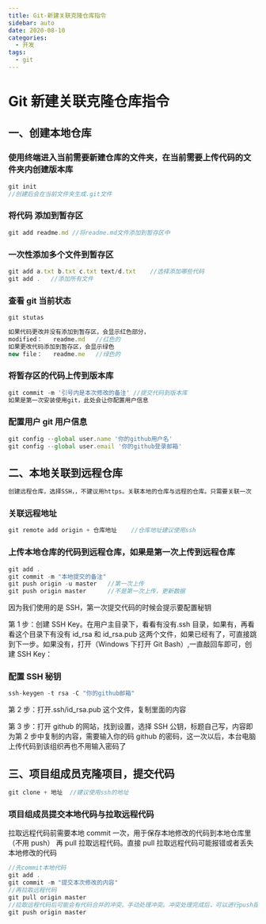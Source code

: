 ```yaml
---
title: Git-新建关联克隆仓库指令
sidebar: auto
date: 2020-08-10
categories:
  - 开发
tags:
  - git
---
```


# Git 新建关联克隆仓库指令

## 一、创建本地仓库

### 使用终端进入当前需要新建仓库的文件夹，在当前需要上传代码的文件夹内创建版本库

```javascript
git init
//创建后会在当前文件夹生成.git文件
```

### 将代码 添加到暂存区

```javascript
git add readme.md //将readme.md文件添加到暂存区中
```

### 一次性添加多个文件到暂存区

```javascript
git add a.txt b.txt c.txt text/d.txt	//选择添加哪些代码
git add .	//添加所有文件
```

### 查看 git 当前状态

```javascript
git stutas
```

```javascript
如果代码更改并没有添加到暂存区，会显示红色部分，
modified：   readme.md   //红色的
如果更改代码添加到暂存区，会显示绿色
new file：	readme.me   //绿色的
```

### 将暂存区的代码上传到版本库

```javascript
git commit -m '引号内是本次修改的备注'	//提交代码到版本库
如果是第一次安装使用git，此处会让你配置用户信息
```

### 配置用户 git 用户信息

```javascript
git config --global user.name '你的github用户名'
git config --global user.email '你的github登录邮箱'
```

## 二、本地关联到远程仓库

```javascript
创建远程仓库，选择SSH，，不建议用https。关联本地的仓库与远程的仓库。只需要关联一次
```

### 关联远程地址

```javascript
git remote add origin + 仓库地址	//仓库地址建议使用ssh
```

### 上传本地仓库的代码到远程仓库，如果是第一次上传到远程仓库

```javascript
git add .
git commit -m "本地提交的备注"
git push origin -u master	//第一次上传
git push origin master		//不是第一次上传，更新数据
```

因为我们使用的是 SSH，第一次提交代码的时候会提示要配置秘钥

第 1 步：创建 SSH Key。在用户主目录下，看看有没有.ssh 目录，如果有，再看看这个目录下有没有 id_rsa 和 id_rsa.pub 这两个文件，如果已经有了，可直接跳到下一步。如果没有，打开（Windows 下打开 Git Bash）,一直敲回车即可，创建 SSH Key：

### 配置 SSH 秘钥

```javascript
ssh-keygen -t rsa -C "你的github邮箱"
```

第 2 步：打开.ssh/id_rsa.pub 这个文件，复制里面的内容

第 3 步：打开 github 的网站，找到设置，选择 SSH 公钥，标题自己写，内容即为第 2 步中复制的内容，需要输入你的码 github 的密码，这一次以后，本台电脑上传代码到该组织再也不用输入密码了

## 三、项目组成员克隆项目，提交代码

```javascript
git clone + 地址  //建议使用ssh的地址
```

### 项目组成员提交本地代码与拉取远程代码

拉取远程代码前需要本地 commit 一次，用于保存本地修改的代码到本地仓库里（不用 push）
再 pull 拉取远程代码。直接 pull 拉取远程代码可能报错或者丢失本地修改的代码

```javascript
//先commit本地代码
git add .
git commit -m "提交本次修改的内容"
//再拉取远程代码
git pull origin master
//拉取远程代码后可能会有代码合并的冲突，手动处理冲突。冲突处理完成后，可以进行push提交你本次修改的代码
git push origin master
```
